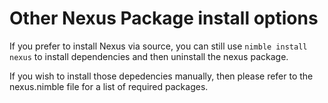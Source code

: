 # Other Nexus Package install options

If you prefer to install Nexus via source, you can still use `nimble install
nexus` to install dependencies and then uninstall the nexus package.

If you wish to install those depedencies manually, then please refer to the
nexus.nimble file for a list of required packages.

